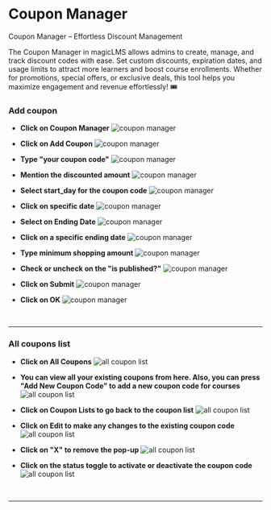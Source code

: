 # Coupon Manager

Coupon Manager – Effortless Discount Management

The Coupon Manager in magicLMS allows admins to create, manage, and track discount codes with ease. Set custom discounts, expiration dates, and usage limits to attract more learners and boost course enrollments. Whether for promotions, special offers, or exclusive deals, this tool helps you maximize engagement and revenue effortlessly! 🎟️ 

### Add coupon


- **Click on Coupon Manager**
![coupon manager](https://cdn.imjol.com/MagicLMS/Docs/coupon%20manager/add%20coupon/Step1.png)


- **Click on Add Coupon**
![coupon manager](https://cdn.imjol.com/MagicLMS/Docs/coupon%20manager/add%20coupon/Step2.png)


- **Type "your coupon code"**
![coupon manager](https://cdn.imjol.com/MagicLMS/Docs/coupon%20manager/add%20coupon/Step3.png)


- **Mention the discounted amount**
![coupon manager](https://cdn.imjol.com/MagicLMS/Docs/coupon%20manager/add%20coupon/Step4.png)


- **Select start_day for the coupon code**
![coupon manager](https://cdn.imjol.com/MagicLMS/Docs/coupon%20manager/add%20coupon/Step5.png)


- **Click on specific date**
![coupon manager](https://cdn.imjol.com/MagicLMS/Docs/coupon%20manager/add%20coupon/Step6.png)


- **Select on Ending Date**
![coupon manager](https://cdn.imjol.com/MagicLMS/Docs/coupon%20manager/add%20coupon/Step7.png)


- **Click on a specific ending date**
![coupon manager](https://cdn.imjol.com/MagicLMS/Docs/coupon%20manager/add%20coupon/Step8.png)


- **Type minimum shopping amount**
![coupon manager](https://cdn.imjol.com/MagicLMS/Docs/coupon%20manager/add%20coupon/Step9.png)


- **Check or uncheck on the "is published?"**
![coupon manager](https://cdn.imjol.com/MagicLMS/Docs/coupon%20manager/add%20coupon/Step10.png)


- **Click on Submit**
![coupon manager](https://cdn.imjol.com/MagicLMS/Docs/coupon%20manager/add%20coupon/Step11.png)


- **Click on OK**
![coupon manager](https://cdn.imjol.com/MagicLMS/Docs/coupon%20manager/add%20coupon/Step12.png)

<br/>

***


### All coupons list


- **Click on All Coupons**
![all coupon list](https://cdn.imjol.com/MagicLMS/Docs/coupon%20manager/all%20coupon/Step1.png)


- **You can view all your existing coupons from here. Also, you can press "Add New Coupon Code" to add a new coupon code for courses**
![all coupon list](https://cdn.imjol.com/MagicLMS/Docs/coupon%20manager/all%20coupon/Step2.png)


- **Click on Coupon Lists to go back to the coupon list**
![all coupon list](https://cdn.imjol.com/MagicLMS/Docs/coupon%20manager/all%20coupon/Step3.png)


- **Click on Edit to make any changes to the existing coupon code**
![all coupon list](https://cdn.imjol.com/MagicLMS/Docs/coupon%20manager/all%20coupon/Step4.png)


- **Click on "X" to remove the pop-up**
![all coupon list](https://cdn.imjol.com/MagicLMS/Docs/coupon%20manager/all%20coupon/Step5.png)


- **Click on the status toggle to activate or deactivate the coupon code**
![all coupon list](https://cdn.imjol.com/MagicLMS/Docs/coupon%20manager/all%20coupon/Step6.png)

<br/>

***
